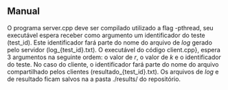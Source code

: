 ## Manual

O programa server.cpp deve ser compilado utilizado a flag -pthread, seu executável espera receber como argumento um identificador do teste (test_id). Este identificador fará parte do nome do arquivo de $log$ gerado pelo servidor (log_{test_id}.txt). O executável do código client.cpp}, espera 3 argumentos na seguinte ordem: o valor de $r$, o valor de $k$ e o identificador do teste. No caso do cliente, o identificador fará parte do nome do arquivo compartilhado pelos clientes (resultado_{test_id}.txt). Os arquivos de $log$ e de resultado ficam salvos na a pasta ./results/ do repositório.
